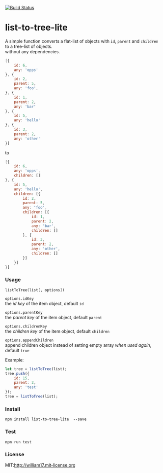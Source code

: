 [![Build Status](https://travis-ci.org/William17/list-to-tree-lite.png?branch=master)](http://travis-ci.org/William17/list-to-tree-lite)  
# list-to-tree-lite  
A simple function converts a flat-list of objects with `id`, `parent` and `children` to a tree-list of objects.  
without any dependencies.
```js
[{
    id: 6,
    any: 'opps'
}, {
    id: 2,
    parent: 5,
    any: 'foo',
}, {
    id: 1,
    parent: 2,
    any: 'bar'
}, {
    id: 5,
    any: 'hello'
}, {
    id: 3,
    parent: 2,
    any: 'other'
}]
```
to
```js
[{
    id: 6,
    any: 'opps',
    children: []
}, {
    id: 5,
    any: 'hello',
    children: [{
        id: 2,
        parent: 5,
        any: 'foo',
        children: [{
            id: 1,
            parent: 2,
            any: 'bar',
            children: []
        }, {
            id: 3,
            parent: 2,
            any: 'other',
            children: []
        }]
    }]
}]
```

### Usage  
`listToTree(list[, options])`  

`options.idKey`  
  the _id key_ of the item object, default `id`  

`options.parentKey`  
  the _parent key_ of the item object, default `parent`  

`options.childrenKey`  
  the _children key_ of the item object, default `children`  
  
`options.appendChildren`  
  append children object instead of setting empty array _when used again_, default `true`
  
  Example: 
  ```js
  let tree = listToTree(list);
  tree.push({
      id: 15,
      parent: 2,
      any: 'test'      
  });
  tree = listToTree(list);
  ```

### Install
`npm install list-to-tree-lite  --save`

### Test  
`npm run test`  

### License  
MIT:http://william17.mit-license.org

